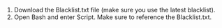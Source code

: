 1. Download the Blacklist.txt file (make sure you use the latest blacklist).
2. Open Bash and enter Script. Make sure to reference the Blacklist.txt.
